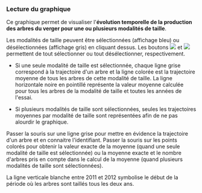 ### Lecture du graphique

Ce graphique permet de visualiser l'**évolution temporelle de la production des arbres du verger pour une ou plusieurs modalités de taille**. 

Les modalités de taille peuvent être sélectionnées (affichage bleu) ou désélectionnées (affichage gris) en cliquant dessus. Les boutons ![](square-check-regular.png) et ![](trash-solid.png) permettent de tout sélectionner ou tout désélectionner, respectivement.

- Si une seule modalité de taille est sélectionnée, chaque ligne grise correspond à la trajectoire d'un arbre et la ligne colorée est la trajectoire moyenne de tous les arbres de cette modalité de taille. La ligne horizontale noire en pointillé représente la valeur moyenne calculée pour tous les arbres de la modalité de taille et toutes les années de l'essai.

- Si plusieurs modalités de taille sont sélectionnées, seules les trajectoires moyennes par modalité de taille sont représentées afin de ne pas alourdir le graphique. 

Passer la souris sur une ligne grise pour mettre en évidence la trajectoire d'un arbre et en connaitre l'identifiant. Passer la souris sur les points colorés pour obtenir la valeur exacte de la moyenne (quand une seule modalité de taille est sélectionnée) ou la moyenne exacte et le nombre d'arbres pris en compte dans le calcul de la moyenne (quand plusieurs modalités de taille sont sélectionnées).

La ligne verticale blanche entre 2011 et 2012 symbolise le début de la période où les arbres sont taillés tous les deux ans.
